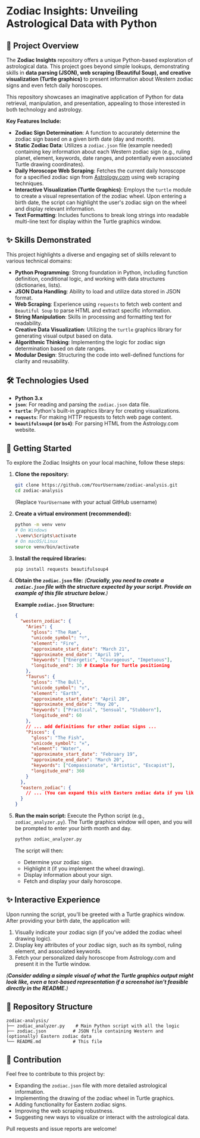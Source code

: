 # Zodiac Insights: Unveiling Astrological Data with Python


## 🌌 Project Overview

The **Zodiac Insights** repository offers a unique Python-based exploration of astrological data. This project goes beyond simple lookups, demonstrating skills in **data parsing (JSON), web scraping (Beautiful Soup), and creative visualization (Turtle graphics)** to present information about Western zodiac signs and even fetch daily horoscopes.

This repository showcases an imaginative application of Python for data retrieval, manipulation, and presentation, appealing to those interested in both technology and astrology.

**Key Features Include:**

  * **Zodiac Sign Determination**: A function to accurately determine the zodiac sign based on a given birth date (day and month).
  * **Static Zodiac Data**: Utilizes a `zodiac.json` file (example needed) containing key information about each Western zodiac sign (e.g., ruling planet, element, keywords, date ranges, and potentially even associated Turtle drawing coordinates).
  * **Daily Horoscope Web Scraping**: Fetches the current daily horoscope for a specified zodiac sign from [Astrology.com](https://www.astrology.com/) using web scraping techniques.
  * **Interactive Visualization (Turtle Graphics)**: Employs the `turtle` module to create a visual representation of the zodiac wheel. Upon entering a birth date, the script can highlight the user's zodiac sign on the wheel and display relevant information.
  * **Text Formatting**: Includes functions to break long strings into readable multi-line text for display within the Turtle graphics window.


## ✨ Skills Demonstrated

This project highlights a diverse and engaging set of skills relevant to various technical domains:

  * **Python Programming**: Strong foundation in Python, including function definition, conditional logic, and working with data structures (dictionaries, lists).
  * **JSON Data Handling**: Ability to load and utilize data stored in JSON format.
  * **Web Scraping**: Experience using `requests` to fetch web content and `Beautiful Soup` to parse HTML and extract specific information.
  * **String Manipulation**: Skills in processing and formatting text for readability.
  * **Creative Data Visualization**: Utilizing the `turtle` graphics library for generating visual output based on data.
  * **Algorithmic Thinking**: Implementing the logic for zodiac sign determination based on date ranges.
  * **Modular Design**: Structuring the code into well-defined functions for clarity and reusability.


## 🛠️ Technologies Used

  * **Python 3.x**
  * **`json`**: For reading and parsing the `zodiac.json` data file.
  * **`turtle`**: Python's built-in graphics library for creating visualizations.
  * **`requests`**: For making HTTP requests to fetch web page content.
  * **`beautifulsoup4` (or `bs4`)**: For parsing HTML from the Astrology.com website.


## 🚀 Getting Started

To explore the Zodiac Insights on your local machine, follow these steps:

1.  **Clone the repository:**

    ```bash
    git clone https://github.com/YourUsername/zodiac-analysis.git
    cd zodiac-analysis
    ```

    (Replace `YourUsername` with your actual GitHub username)

2.  **Create a virtual environment (recommended):**

    ```bash
    python -m venv venv
    # On Windows
    .\venv\Scripts\activate
    # On macOS/Linux
    source venv/bin/activate
    ```

3.  **Install the required libraries:**

    ```bash
    pip install requests beautifulsoup4
    ```

4.  **Obtain the `zodiac.json` file:**
    *(**Crucially, you need to create a `zodiac.json` file with the structure expected by your script. Provide an example of this file structure below.**)*

    **Example `zodiac.json` Structure:**

    ```json
    {
      "western_zodiac": {
        "Aries": {
          "gloss": "The Ram",
          "unicode_symbol": "♈",
          "element": "Fire",
          "approximate_start_date": "March 21",
          "approximate_end_date": "April 19",
          "keywords": ["Energetic", "Courageous", "Impetuous"],
          "longitude_end": 30 # Example for Turtle positioning
        },
        "Taurus": {
          "gloss": "The Bull",
          "unicode_symbol": "♉",
          "element": "Earth",
          "approximate_start_date": "April 20",
          "approximate_end_date": "May 20",
          "keywords": ["Practical", "Sensual", "Stubborn"],
          "longitude_end": 60
        },
        // ... add definitions for other zodiac signs ...
        "Pisces": {
          "gloss": "The Fish",
          "unicode_symbol": "♓",
          "element": "Water",
          "approximate_start_date": "February 19",
          "approximate_end_date": "March 20",
          "keywords": ["Compassionate", "Artistic", "Escapist"],
          "longitude_end": 360
        }
      },
      "eastern_zodiac": {
        // ... (You can expand this with Eastern zodiac data if you like) ...
      }
    }
    ```

5.  **Run the main script:**
    Execute the Python script (e.g., `zodiac_analyzer.py`). The Turtle graphics window will open, and you will be prompted to enter your birth month and day.

    ```bash
    python zodiac_analyzer.py
    ```

    The script will then:

      * Determine your zodiac sign.
      * Highlight it (if you implement the wheel drawing).
      * Display information about your sign.
      * Fetch and display your daily horoscope.


## ✨ Interactive Experience

Upon running the script, you'll be greeted with a Turtle graphics window. After providing your birth date, the application will:

1.  Visually indicate your zodiac sign (if you've added the zodiac wheel drawing logic).
2.  Display key attributes of your zodiac sign, such as its symbol, ruling element, and associated keywords.
3.  Fetch your personalized daily horoscope from Astrology.com and present it in the Turtle window.

*(**Consider adding a simple visual of what the Turtle graphics output might look like, even a text-based representation if a screenshot isn't feasible directly in the README.**)*


## 📂 Repository Structure

```
zodiac-analysis/
├── zodiac_analyzer.py    # Main Python script with all the logic
├── zodiac.json          # JSON file containing Western and (optionally) Eastern zodiac data
└── README.md            # This file
```

## 🤝 Contribution

Feel free to contribute to this project by:

  * Expanding the `zodiac.json` file with more detailed astrological information.
  * Implementing the drawing of the zodiac wheel in Turtle graphics.
  * Adding functionality for Eastern zodiac signs.
  * Improving the web scraping robustness.
  * Suggesting new ways to visualize or interact with the astrological data.

Pull requests and issue reports are welcome\!

